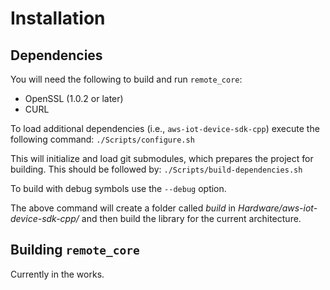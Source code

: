 # Installation

## Dependencies
You will need the following to build and run `remote_core`:
- OpenSSL (1.0.2 or later)
- CURL

To load additional dependencies (i.e., `aws-iot-device-sdk-cpp`) execute the following command:
``
./Scripts/configure.sh
``

This will initialize and load git submodules, which prepares the project for building. This should be followed by:
``
./Scripts/build-dependencies.sh
``

To build with debug symbols use the ``--debug`` option.

The above command will create a folder called _build_ in _Hardware/aws-iot-device-sdk-cpp/_ and then build the library for the current architecture.

## Building `remote_core`
Currently in the works.
